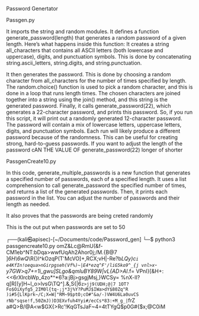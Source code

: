 Password Genertator

Passgen.py

It imports the string and random modules.
It defines a function generate_password(length) that generates a random password of a given length. Here’s what happens inside this function:
It creates a string all_characters that contains all ASCII letters (both lowercase and uppercase), digits, and punctuation symbols. This is done by concatenating string.ascii_letters, string.digits, and string.punctuation.

It then generates the password. This is done by choosing a random character from all_characters for the number of times specified by length. The random.choice() function is used to pick a random character, and this is done in a loop that runs length times. The chosen characters are joined together into a string using the join() method, and this string is the generated password.
Finally, it calls generate_password(22), which generates a 22-character password, and prints this password.
So, if you run this script, it will print out a randomly generated 12-character password. The password will contain a mix of lowercase letters, uppercase letters, digits, and punctuation symbols. Each run will likely produce a different password because of the randomness. This can be useful for creating strong, hard-to-guess passwords.
If you want to adjust the length of the password cAN THE VALUE OF  generate_password(22) longer of shorter

PassgenCreate10.py

In this code, generate_multiple_passwords is a new function that generates a specified number of passwords, each of a specified length. It uses a list comprehension to call generate_password the specified number of times, and returns a list of the generated passwords. Then, it prints each password in the list. You can adjust the number of passwords and their length as needed.

It also proves that the passwords are being creted randomly

This is the out put when passwords are set to 50

┌──(kali㉿apisec)-[~/Documents/code/Password_gen]
└─$ python3 passgencreate10.py
omZ&Lc@RmU(&f-CM1eb^NT:bDqa>wwfUqAh2Ahor0j;/M.{B@7
]_6H\6wQ_\R{}l^kOzqP(T'McVO]+,RCX;vH|-Re?b*LQy)c`i
e4KfIn!oequa>nGirpgseh(Vf%)~|E4*ezq^F'/liG5ko9^_{j
vnl>x`-y7GW>q7+=1i_gwu]SLgo&qmluBY89W|vL{AD>AI*.f=
VPnI}[&H+:<<6rXlrcbWp_4zo*^*6?a:jBj>gsgjMsj,}WCSy=
%nX-lI?q[R[(y]H~l_o>lvsG\TQ^].&,S{|6`z>jj9(UDH;@|7
1OT?Fo$OiXyfg5_2IM0l{tq-;j*3j%Y?PuMJ$IWa>dY$80Zq"R
)i#5{LlKprk~/C;X=W|"RM~9$ptO;cO#"&a/-)VW4U6La0uvCS
rNb"sqse!f,50ZmJ))D3EXvfuh4Yyi#/ecCs*83:+M_g_|`frZ
a#Q>B/@A<w$GX{>Rc'!KqGTsJaF~4=4tTYgQ$p0G#{$x;@C0iM
